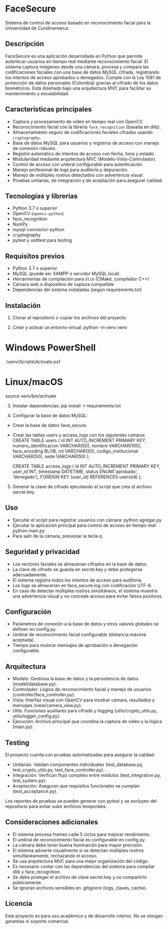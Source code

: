 # FaceSecure

Sistema de control de acceso basado en reconocimiento facial para la Universidad de Cundinamarca.

## Descripción

FaceSecure es una aplicación desarrollada en Python que permite autenticar usuarios en tiempo real mediante reconocimiento facial. El sistema captura imágenes desde una cámara, procesa y compara las codificaciones faciales con una base de datos MySQL cifrada, registrando los intentos de acceso aprobados o denegados. Cumple con la Ley 1581 de protección de datos personales (Colombia) gracias al cifrado de los datos biométricos. Está diseñado bajo una arquitectura MVC para facilitar su mantenimiento y escalabilidad.

## Características principales

- Captura y procesamiento de video en tiempo real con OpenCV.  
- Reconocimiento facial con la librería `face_recognition` (basada en dlib).  
- Almacenamiento seguro de codificaciones faciales cifradas usando `cryptography`.  
- Base de datos MySQL para usuarios y registros de acceso con manejo de conexión robusto.  
- Registro automático de intentos de acceso con fecha, hora y estado.  
- Modularidad mediante arquitectura MVC (Modelo-Vista-Controlador).  
- Control de acceso con umbral configurable para autenticación.  
- Manejo profesional de logs para auditoría y depuración.
- Manejo de múltiples rostros detectados con advertencia visual.
- Pruebas unitarias, de integración y de aceptación para asegurar calidad.



## Tecnologías y librerías

- Python 3.7 o superior
- OpenCV (`opencv-python`)  
- face_recognition  
- NumPy  
- mysql-connector-python  
- cryptography  
- pytest y unittest para testing

## Requisitos previos

- Python 3.7 o superior  
- MySQL (puede ser XAMPP o servidor MySQL local)  
- Herramientas de compilación para `dlib` (CMake, compilador C++)  
- Cámara web o dispositivo de captura compatible
- Dependencias del sistema instaladas (según requirements.txt)  

## Instalación

1. Clonar el repositorio o copiar los archivos del proyecto.

2. Crear y activar un entorno virtual:
python -m venv venv
# Windows PowerShell
.\venv\Scripts\Activate.ps1
# Linux/macOS
source venv/bin/activate

3. Instalar dependencias:
pip install -r requirements.txt

4. Configurar la base de datos MySQL:
- Crear la base de datos face_secure.
- Crear las tablas users y access_logs con los siguientes campos:
    CREATE TABLE users (
    id INT AUTO_INCREMENT PRIMARY KEY,
    numero_identificacion VARCHAR(50),
    nombre VARCHAR(100),
    face_encoding BLOB,
    rol VARCHAR(50),
    codigo_institucional VARCHAR(50),
    sede VARCHAR(50)
    );

    CREATE TABLE access_logs (
    id INT AUTO_INCREMENT PRIMARY KEY,
    user_id INT,
    timestamp DATETIME,
    status ENUM('aprobado', 'denegado'),
    FOREIGN KEY (user_id) REFERENCES users(id)
    );

5. Generar la clave de cifrado ejecutando el script que crea el archivo secret.key.

## Uso
- Ejecutar el script para registrar usuarios con cámara:
    python agregar.py
- Ejecutar la aplicación principal para control de acceso en tiempo real:
    python main.py
- Para salir de la cámara, presionar la tecla q.

## Seguridad y privacidad
- Los vectores faciales se almacenan cifrados en la base de datos.
- La clave de cifrado se guarda en secret.key y debe protegerse adecuadamente.
- El sistema registra todos los intentos de acceso para auditoría.
- Los logs se almacenan en face_secure.log con codificación UTF-8.
- En caso de detectar múltiples rostros simultáneos, el sistema muestra una advertencia visual y no concede acceso para evitar falsos positivos.

## Configuración
- Parámetros de conexión a la base de datos y otros valores globales se definen en config.py.
- Umbral de reconocimiento facial configurable (distancia máxima aceptada).
- Tiempo para mostrar mensajes de aprobación o denegación configurable.

## Arquitectura
- Modelo: Gestiona la base de datos y la persistencia de datos (model/database.py).
- Controlador: Lógica de reconocimiento facial y manejo de usuarios (controller/face_controller.py).
- Vista: Interfaz visual con OpenCV para mostrar cámara, resultados y mensajes (view/camera_view.py).
- Utils: Funciones auxiliares para cifrado y logging (utils/crypto_utils.py, utils/logger_config.py).
- Ejecución: Archivo principal que coordina la captura de video y la lógica (main.py).

## Testing
El proyecto cuenta con pruebas automatizadas para asegurar la calidad:
- Unitarias: Validan componentes individuales (test_database.py, test_crypto_utils.py, test_face_controller.py).
- Integración: Verifican flujo completo entre módulos (test_integration.py, test_system.py).
- Aceptación: Aseguran que requisitos funcionales se cumplan (test_acceptance.py).

Los reportes de pruebas se pueden generar con pytest y se excluyen del repositorio para evitar subir archivos temporales.

## Consideraciones adicionales
- El sistema procesa frames cada 5 ciclos para mejorar rendimiento.
- El umbral de reconocimiento facial es configurable en config.py.
- La cámara debe tener buena iluminación para mayor precisión.
- El sistema advierte visualmente si se detectan múltiples rostros simultáneamente, rechazando el acceso.
- Se usa arquitectura MVC para una mejor organización del código.
- Es necesario contar con las dependencias del sistema para compilar dlib y face_recognition.
- Se debe proteger el archivo de clave secret.key y no compartirlo públicamente.
- Se ignoran archivos sensibles en .gitignore (logs, claves, cache).

## Licencia
Este proyecto es para uso académico y de desarrollo interno. No se otorgan garantías ni soporte comercial.

